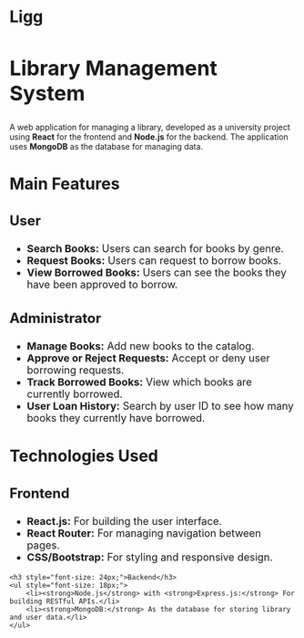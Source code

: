 # Ligg
<body>
    <h2 style="font-size: 36px;">Library Management System</h1>
    <p style="font-size: 18px;">

A web application for managing a library, developed as a university project using <b>React</b> for the frontend and <b>Node.js</b> for the backend. The application uses <b>MongoDB</b> as the database for managing data.

<h2 style="font-size: 28px;">Main Features</h2>
    <h3 style="font-size: 24px;">User</h3>
    <ul style="font-size: 18px;">
        <li><strong>Search Books:</strong> Users can search for books by genre.</li>
        <li><strong>Request Books:</strong> Users can request to borrow books.</li>
        <li><strong>View Borrowed Books:</strong> Users can see the books they have been approved to borrow.</li>
    </ul>

<h3 style="font-size: 24px;">Administrator</h3>
    <ul style="font-size: 18px;">
        <li><strong>Manage Books:</strong> Add new books to the catalog.</li>
        <li><strong>Approve or Reject Requests:</strong> Accept or deny user borrowing requests.</li>
        <li><strong>Track Borrowed Books:</strong> View which books are currently borrowed.</li>
        <li><strong>User Loan History:</strong> Search by user ID to see how many books they currently have borrowed.</li>
    </ul>

<h2 style="font-size: 28px;">Technologies Used</h2>
    <h3 style="font-size: 24px;">Frontend</h3>
    <ul style="font-size: 18px;">
        <li><strong>React.js:</strong> For building the user interface.</li>
        <li><strong>React Router:</strong> For managing navigation between pages.</li>
        <li><strong>CSS/Bootstrap:</strong> For styling and responsive design.</li>
    </ul>

    <h3 style="font-size: 24px;">Backend</h3>
    <ul style="font-size: 18px;">
        <li><strong>Node.js</strong> with <strong>Express.js:</strong> For building RESTful APIs.</li>
        <li><strong>MongoDB:</strong> As the database for storing library and user data.</li>
    </ul>
